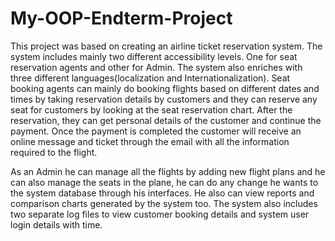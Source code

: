 # My-OOP-Endterm-Project
This project was based on creating an airline ticket reservation system. The system includes mainly two different accessibility levels. One for seat reservation agents and other for Admin. The system also enriches with three different languages(localization and Internationalization). Seat booking agents can mainly do booking flights based on different dates and times by taking reservation details by customers and they can reserve any seat for customers by looking at the seat reservation chart. After the reservation, they can get personal details of the customer and continue the payment. Once the payment is completed the customer will receive an online message and ticket through the email with all the information required to the flight.

As an Admin he can manage all the flights by adding new flight plans and he can also manage the seats in the plane, he can do any change he wants to the system database through his interfaces. He also can view reports and comparison charts generated by the system too. The system also includes two separate log files to view customer booking details and system user login details with time.
